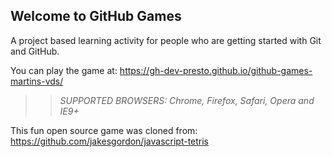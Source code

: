 ## Welcome to GitHub Games

A project based learning activity for people who are getting started with Git and GitHub.

You can play the game at: <https://gh-dev-presto.github.io/github-games-martins-vds/>

>> _*SUPPORTED BROWSERS*: Chrome, Firefox, Safari, Opera and IE9+_

This fun open source game was cloned from: https://github.com/jakesgordon/javascript-tetris
